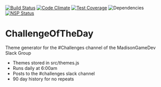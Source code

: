 [![Build Status](https://travis-ci.org/hartalex/ChallengeOfTheDay.svg?branch=master)](https://travis-ci.org/hartalex/ChallengeOfTheDay)
[![Code Climate](https://codeclimate.com/github/hartalex/ChallengeOfTheDay/badges/gpa.svg)](https://codeclimate.com/github/hartalex/ChallengeOfTheDay)
[![Test Coverage](https://codeclimate.com/github/hartalex/ChallengeOfTheDay/badges/coverage.svg)](https://codeclimate.com/github/hartalex/ChallengeOfTheDay/coverage)
![Dependencies](https://david-dm.org/hartalex/ChallengeOfTheDay.svg)
[![NSP Status](https://nodesecurity.io/orgs/hartalex/projects/12acd14f-50d9-4588-b16f-fc862eeaba29/badge)](https://nodesecurity.io/orgs/hartalex/projects/12acd14f-50d9-4588-b16f-fc862eeaba29)

# ChallengeOfTheDay

Theme generator for the #Challenges channel of the MadisonGameDev Slack Group

- Themes stored in src/themes.js
- Runs daily at 6:00am
- Posts to the #challenges slack channel
- 90 day history for no repeats
